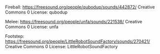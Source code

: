 Fireball:
https://freesound.org/people/qubodup/sounds/442872/
Creative Commons 0 License: qubodup

Melee:
https://freesound.org/people/unfa/sounds/221538/
Creative Commons 0 License: unfa

Footstep:
https://freesound.org/people/LittleRobotSoundFactory/sounds/270421/
Creative Commons 0 License: LittleRobotSoundFactory
